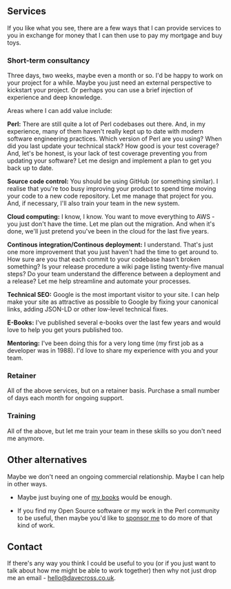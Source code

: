 ---
---
## Services

If you like what you see, there are a few ways that I can provide services
to you in exchange for money that I can then use to pay my mortgage and
buy toys.

### Short-term consultancy

Three days, two weeks, maybe even a month or so. I'd be happy to work
on your project for a while. Maybe you just need an external perspective
to kickstart your project. Or perhaps you can use a brief injection of
experience and deep knowledge.

Areas where I can add value include:

<i class="service-icon fa-solid fa-code"></i> **Perl:** There are still quite a lot of Perl codebases out there. And,
in my experience, many of them haven't really kept up to date with modern
software engineering practices. Which version of Perl are you using? When
did you last update your technical stack? How good is your test coverage?
And, let's be honest, is your lack of test coverage preventing you from
updating your software? Let me design and implement a plan to get you back
up to date.

<i class="service-icon fa-solid fa-code-branch"></i> **Source code control:** You should be using GitHub (or something similar).
I realise that you're too busy improving your product to spend time moving
your code to a new code repository. Let me manage that project for you.
And, if necessary, I'll also train your team in the new system.

<i class="service-icon fa-solid fa-cloud"></i> **Cloud computing:** I know, I know. You want to move everything to AWS -
you just don't have the time. Let me plan out the migration. And when it's
done, we'll just pretend you've been in the cloud for the last five years.

<i class="service-icon fa-solid fa-rocket"></i> **Continous integration/Continous deployment:** I understand. That's just
one more improvement that you just haven't had the time to get around to.
How sure are you that each commit to your codebase hasn't broken something?
Is your release procedure a wiki page listing twenty-five manual steps? Do
your team understand the difference between a deployment and a release? Let
me help streamline and automate your processes.

<i class="service-icon fa-solid fa-search"></i> **Technical SEO:** Google is the most important visitor to your site. I
can help make your site as attractive as possible to Google by fixing your
canonical links, adding JSON-LD or other low-level technical fixes.

<i class="service-icon fa-solid fa-book-open"></i> **E-Books:** I've published several e-books over the last few years and
would love to help you get yours published too.

<i class="service-icon fa-solid fa-user-graduate"></i> **Mentoring:** I've been doing this for a very long time (my first
job as a developer was in 1988). I'd love to share my experience with you
and your team.

### Retainer

All of the above services, but on a retainer basis. Purchase a small number
of days each month for ongoing support.

### Training

All of the above, but let me train your team in these skills so you don't
need me anymore.

## Other alternatives

Maybe we don't need an ongoing commercial relationship. Maybe I can help in
other ways.

* Maybe just buying one of [my books](https://davecross.co.uk/books/) would
be enough.

* If you find my Open Source software or my work in the Perl community to
be useful, then maybe you'd like to
[sponsor me](https://github.com/sponsors/davorg) to do more of that kind
of work.

## Contact

If there's any way you think I could be useful to you (or if you just want
to talk about how me might be able to work together) then why not just
drop me an email - [hello@davecross.co.uk](mailto:hello@davecross.co.uk).
